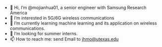 - 👋 Hi, I’m @mojianhua01, a senior engineer with Samsung Research America
- 👀 I’m interested in 5G/6G wireless communications
- 🌱 I’m currently learning machine learning and its application on wireless communications.
- 💞️ I’m looking for summer interns.
- 📫 How to reach me: send Email to jhmo@utexas.edu

<!---
mojianhua01/mojianhua01 is a ✨ special ✨ repository because its `README.md` (this file) appears on your GitHub profile.
You can click the Preview link to take a look at your changes.
--->
